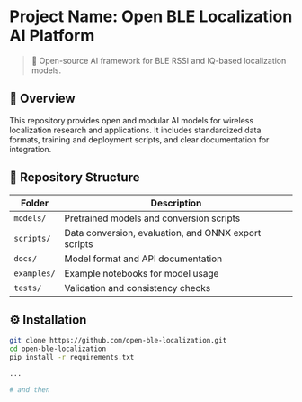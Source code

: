 # Project Name: Open BLE Localization AI Platform

> 📡 Open-source AI framework for BLE RSSI and IQ-based localization models.

## 🧩 Overview
This repository provides open and modular AI models for wireless localization research and applications.
It includes standardized data formats, training and deployment scripts, and clear documentation for integration.

## 📁 Repository Structure
| Folder | Description |
|--------|--------------|
| `models/` | Pretrained models and conversion scripts |
| `scripts/` | Data conversion, evaluation, and ONNX export scripts |
| `docs/` | Model format and API documentation |
| `examples/` | Example notebooks for model usage |
| `tests/` | Validation and consistency checks |

## ⚙️ Installation
```bash
git clone https://github.com/open-ble-localization.git
cd open-ble-localization
pip install -r requirements.txt

...

# and then
